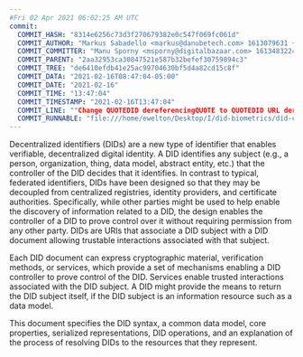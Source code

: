 ```yaml
---
#Fri 02 Apr 2021 06:02:25 AM UTC
commit:
  COMMIT_HASH: "8314e6256c73d3f270679382e0c547f069fc061d"
  COMMIT_AUTHOR: "Markus Sabadello <markus@danubetech.com> 1613079631 +0100"
  COMMIT_COMMITTER: "Manu Sporny <msporny@digitalbazaar.com> 1613483224 -0500"
  COMMIT_PARENT: "2aa32953ca30847521e587b32befef30759894c3"
  COMMIT_TREE: "de6410efdb41e25ac99704630bf5d4a82cd15c8f"
  COMMIT_DATA: "2021-02-16T08:47:04-05:00"
  COMMIT_DATE: "2021-02-16"
  COMMIT_TIME: "13:47:04"
  COMMIT_TIMESTAMP: "2021-02-16T13:47:04"
  COMMIT_LINE: ""Change QUOTEDID dereferencingQUOTE to QUOTEDID URL dereferencingQUOTE."
  COMMIT_RUNNABLE: "file:///home/ewelton/Desktop/I/did-biometrics/did-core-dataset/analysis/gitinfo/8314e6256c73d3f270679382e0c547f069fc061d/snapshot/index.html"
---
```


<section id="abstract">
<p>
<a>Decentralized identifiers</a> (DIDs) are a new type of identifier that
enables verifiable, decentralized digital identity. A <a>DID</a> identifies any
subject (e.g., a person, organization, thing, data model, abstract entity, etc.)
that the controller of the <a>DID</a> decides that it identifies. In contrast to
typical, federated identifiers, <a>DIDs</a> have been designed so that they may
be decoupled from centralized registries, identity providers, and certificate
authorities. Specifically, while other parties might be used to help enable the
discovery of information related to a <a>DID</a>, the design enables the
controller of a <a>DID</a> to prove control over it without requiring permission
from any other party. <a>DIDs</a> are <a>URIs</a> that associate a <a>DID
subject</a> with a <a>DID document</a> allowing trustable interactions
associated with that subject.
    </p>
<p>
Each <a>DID document</a> can express cryptographic material, <a>verification
methods</a>, or <a>services</a>, which provide a set of mechanisms enabling a
<a>DID controller</a> to prove control of the <a>DID</a>. <a>Services</a> enable
trusted interactions associated with the <a>DID subject</a>. A <a>DID</a> might
provide the means to return the <a>DID subject</a> itself, if the <a>DID
subject</a> is an information resource such as a data model.
    </p>
<p>
This document specifies the DID syntax, a common data model, core properties,
serialized representations, DID operations, and an explanation of the process
of resolving DIDs to the resources that they represent.
    </p>
</section>
